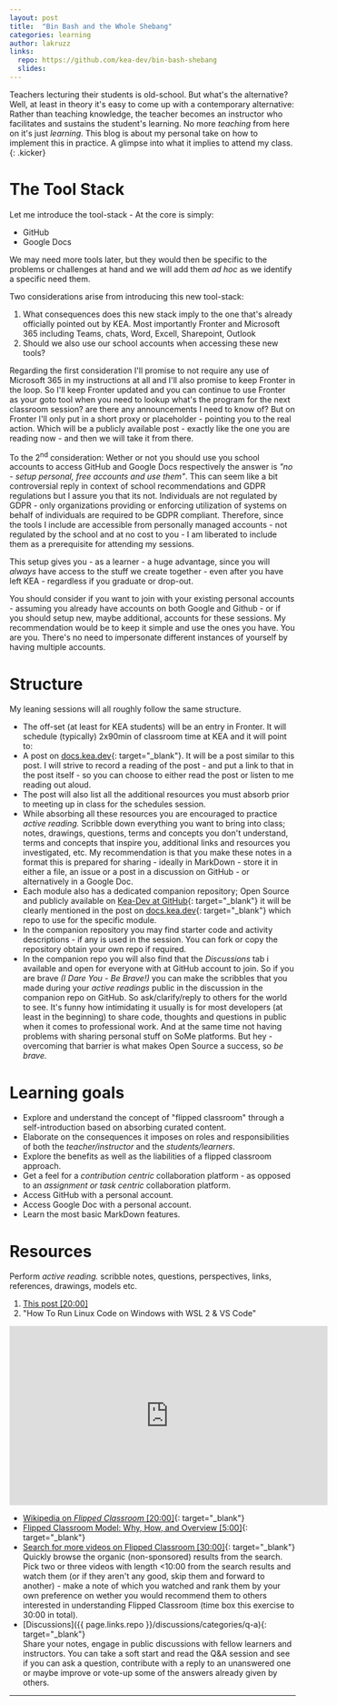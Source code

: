 ```yaml
---
layout: post
title:  "Bin Bash and the Whole Shebang"
categories: learning
author: lakruzz
links:
  repo: https://github.com/kea-dev/bin-bash-shebang
  slides: 
---
```


Teachers lecturing their students is old-school. But what's the alternative? Well, at least in theory it's easy to come up with a contemporary alternative: Rather than teaching knowledge, the teacher becomes an instructor who facilitates and sustains the student's learning. No more _teaching_ from here on it's just _learning_. This blog is about my personal take on how to implement this in practice. A glimpse into what it implies to attend my class.
{: .kicker}

# The Tool Stack
Let me introduce the tool-stack - At the core is simply:

- GitHub
- Google Docs

We may need more tools later, but they would then be specific to the problems or challenges at hand and we will add them _ad hoc_ as we identify a specific need them. 

Two considerations arise from introducing this new tool-stack:

1. What consequences does this new stack imply to the one that's already officially pointed out by KEA. Most importantly Fronter and  Microsoft 365 including Teams, chats, Word, Excell, Sharepoint, Outlook
2. Should we also use our school accounts when accessing these new tools?

Regarding the first consideration I'll promise to not require any use of Microsoft 365 in my instructions at all and I'll also promise to keep Fronter in the loop. So I'll keep Fronter updated and you can continue to use Fronter as your goto tool when you need to lookup what's the program for the next classroom session? are there any announcements I need to know of? But on Fronter I'll only put in a short proxy or placeholder - pointing you to the real action. Which will be a publicly available post - exactly like the one you are reading now - and then we will take it from there.

To the 2<sup>nd</sup> consideration: Wether or not you should use you school accounts to access GitHub and Google Docs respectively the answer is _"no - setup personal, free accounts and use them"_. This can seem like a bit controversial reply in context of school recommendations and GDPR regulations but I assure you that its not. Individuals are not regulated by GDPR - only organizations providing or enforcing utilization of systems on behalf of individuals are required to be GDPR compliant. Therefore, since the tools I include are accessible from personally managed accounts - not regulated by the school and at no cost to you - I am liberated to include them as a prerequisite for attending my sessions.

This setup gives you - as a learner - a huge advantage, since you will _always_ have access to the stuff we create together - even after you have left KEA - regardless if you graduate or drop-out.

You should consider if you want to join with your existing personal accounts - assuming you already have accounts on both Google and Github - or if you should setup new, maybe additional, accounts for these sessions. My recommendation would be to keep it simple and use the ones you have. You are you. There's no need to impersonate different instances of yourself by having multiple accounts.

# Structure
My leaning sessions will all roughly follow the same structure.

- The off-set (at least for KEA students) will be an entry in Fronter. It will schedule (typically) 2x90min of classroom time at KEA and it will point to:
- A post on [docs.kea.dev](https://docs.kea.dev){: target="_blank"}. It will be a post similar to this post. I will strive to record a reading of the post - and put a link to that in the post itself - so you can choose to either read the post or listen to me reading out aloud.
- The post will also list all the additional resources you must absorb prior to meeting up in class for the schedules session.
- While absorbing all these resources you are encouraged to practice _active reading._ Scribble down everything you want to bring into class; notes, drawings, questions, terms and concepts you don't understand, terms and concepts that inspire you, additional links and resources you investigated, etc. My recommendation is that you make these notes in a format this is prepared for sharing - ideally in MarkDown - store it in either a file, an issue or a post in a discussion on GitHub - or alternatively in a Google Doc.
- Each module also has a dedicated companion repository; Open Source and publicly available on [Kea-Dev at GitHub](https://github.com/kea-dev){: target="_blank"} it will be clearly mentioned in the post on [docs.kea.dev](https://docs.kea.dev){: target="_blank"} which repo to use for the specific module. 
- In the companion repository you may find starter code and activity descriptions - if any is used in the session. You can fork or copy the repository obtain your own repo if required.
- In the companion repo you will also find that the _Discussions_ tab i available and open for everyone with at GitHub account to join. So if you are brave _(I Dare You - Be Brave!)_ you can make the scribbles that you made during your _active readings_  public in the discussion in the companion repo on GitHub. So ask/clarify/reply to others for the world to see. It's funny how intimidating it usually is for most developers (at least in the beginning) to share code, thoughts and questions in public when it comes to professional work. And at the same time not having problems with sharing personal stuff on SoMe platforms. But hey - overcoming that barrier is what makes Open Source a success, so _be brave._



# Learning goals
- Explore and understand the concept of "flipped classroom" through a self-introduction based on absorbing curated content.
- Elaborate on the consequences it imposes on roles and responsibilities of both the _teacher/instructor_ and the _students/learners_.
- Explore the benefits as well as the liabilities of a flipped classroom approach.
- Get a feel for a _contribution centric_ collaboration platform - as opposed to an _assignment or task centric_ collaboration platform.
- Access GitHub with a personal account.
- Access Google Doc with a personal account.
- Learn the most basic MarkDown features.

# Resources
Perform _active reading._ scribble notes, questions, perspectives, links, references, drawings, models etc.

1. [This post [20:00]](.)
2. "How To Run Linux Code on Windows with WSL 2 & VS Code" 
<iframe width="560" height="315" src="https://www.youtube.com/embed/bRW5r7TK6KM" title="YouTube video player" frameborder="0" allow="accelerometer; autoplay; clipboard-write; encrypted-media; gyroscope; picture-in-picture; web-share" allowfullscreen></iframe>


- [Wikipedia on _Flipped Classroom_ [20:00]](https://en.wikipedia.org/wiki/Flipped_classroom){: target="_blank"}<br/>
- [Flipped Classroom Model: Why, How, and Overview [5:00]](https://www.youtube.com/watch?v=BCIxikOq73Q){: target="_blank"}
- [Search for more videos on Flipped Classroom [30:00]](https://www.google.com/search?q=flipped+classroom&source=lnms&tbm=vid){: target="_blank"}<br/>
Quickly browse the organic (non-sponsored) results from the search. Pick two or three videos with length <span title="Less than">&lt;<span/>10:00 from the search results and watch them (or if they aren't any good, skip them and forward to another) - make a note of which you watched and rank them by your own preference on wether you would recommend them to others interested in understanding Flipped Classroom (time box this exercise to 30:00 in total).
- [Discussions]({{ page.links.repo }}/discussions/categories/q-a){: target="_blank"}<br/>
Share your notes, engage in public discussions with fellow learners and instructors. You can take a soft start and read the Q&A session and see if you can ask a question, contribute with a reply to an unanswered one or maybe improve or vote-up some of the answers already given by others.

---
